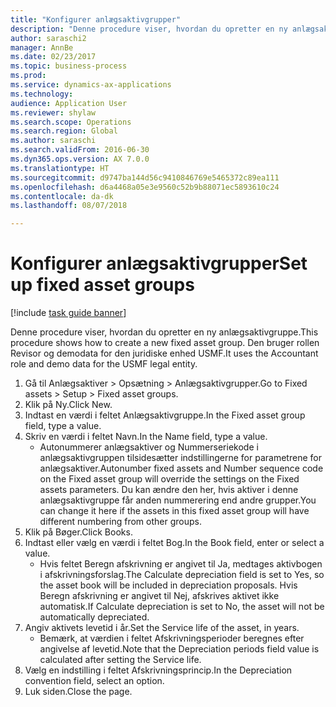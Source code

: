 ```yaml
--- 
title: "Konfigurer anlægsaktivgrupper"
description: "Denne procedure viser, hvordan du opretter en ny anlægsaktivgruppe."
author: saraschi2
manager: AnnBe
ms.date: 02/23/2017
ms.topic: business-process
ms.prod: 
ms.service: dynamics-ax-applications
ms.technology: 
audience: Application User
ms.reviewer: shylaw
ms.search.scope: Operations
ms.search.region: Global
ms.author: saraschi
ms.search.validFrom: 2016-06-30
ms.dyn365.ops.version: AX 7.0.0
ms.translationtype: HT
ms.sourcegitcommit: d9747ba144d56c9410846769e5465372c89ea111
ms.openlocfilehash: d6a4468a05e3e9560c52b9b88071ec5893610c24
ms.contentlocale: da-dk
ms.lasthandoff: 08/07/2018

---
```

# <a name="set-up-fixed-asset-groups"></a><span data-ttu-id="49b81-103">Konfigurer anlægsaktivgrupper</span><span class="sxs-lookup"><span data-stu-id="49b81-103">Set up fixed asset groups</span></span>

[!include [task guide banner](../../includes/task-guide-banner.md)]

<span data-ttu-id="49b81-104">Denne procedure viser, hvordan du opretter en ny anlægsaktivgruppe.</span><span class="sxs-lookup"><span data-stu-id="49b81-104">This procedure shows how to create a new fixed asset group.</span></span> <span data-ttu-id="49b81-105">Den bruger rollen Revisor og demodata for den juridiske enhed USMF.</span><span class="sxs-lookup"><span data-stu-id="49b81-105">It uses the Accountant role and demo data for the USMF legal entity.</span></span>

1. <span data-ttu-id="49b81-106">Gå til Anlægsaktiver > Opsætning > Anlægsaktivgrupper.</span><span class="sxs-lookup"><span data-stu-id="49b81-106">Go to Fixed assets > Setup > Fixed asset groups.</span></span>
2. <span data-ttu-id="49b81-107">Klik på Ny.</span><span class="sxs-lookup"><span data-stu-id="49b81-107">Click New.</span></span>
3. <span data-ttu-id="49b81-108">Indtast en værdi i feltet Anlægsaktivgruppe.</span><span class="sxs-lookup"><span data-stu-id="49b81-108">In the Fixed asset group field, type a value.</span></span>
4. <span data-ttu-id="49b81-109">Skriv en værdi i feltet Navn.</span><span class="sxs-lookup"><span data-stu-id="49b81-109">In the Name field, type a value.</span></span>
    * <span data-ttu-id="49b81-110">Autonummerer anlægsaktiver og Nummerseriekode i anlægsaktivgruppen tilsidesætter indstillingerne for parametrene for anlægsaktiver.</span><span class="sxs-lookup"><span data-stu-id="49b81-110">Autonumber fixed assets and Number sequence code on the Fixed asset group will override the settings on the Fixed assets parameters.</span></span> <span data-ttu-id="49b81-111">Du kan ændre den her, hvis aktiver i denne anlægsaktivgruppe får anden nummerering end andre grupper.</span><span class="sxs-lookup"><span data-stu-id="49b81-111">You can change it here if the assets in this fixed asset group will have different numbering from other groups.</span></span>  
5. <span data-ttu-id="49b81-112">Klik på Bøger.</span><span class="sxs-lookup"><span data-stu-id="49b81-112">Click Books.</span></span>
6. <span data-ttu-id="49b81-113">Indtast eller vælg en værdi i feltet Bog.</span><span class="sxs-lookup"><span data-stu-id="49b81-113">In the Book field, enter or select a value.</span></span>
    * <span data-ttu-id="49b81-114">Hvis feltet Beregn afskrivning er angivet til Ja, medtages aktivbogen i afskrivningsforslag.</span><span class="sxs-lookup"><span data-stu-id="49b81-114">The Calculate depreciation field is set to Yes, so the asset book will be included in depreciation proposals.</span></span> <span data-ttu-id="49b81-115">Hvis Beregn afskrivning er angivet til Nej, afskrives aktivet ikke automatisk.</span><span class="sxs-lookup"><span data-stu-id="49b81-115">If Calculate depreciation is set to No, the asset will not be automatically depreciated.</span></span>  
7. <span data-ttu-id="49b81-116">Angiv aktivets levetid i år.</span><span class="sxs-lookup"><span data-stu-id="49b81-116">Set the Service life of the asset, in years.</span></span>
    * <span data-ttu-id="49b81-117">Bemærk, at værdien i feltet Afskrivningsperioder beregnes efter angivelse af levetid.</span><span class="sxs-lookup"><span data-stu-id="49b81-117">Note that the Depreciation periods field value is calculated after setting the Service life.</span></span>  
8. <span data-ttu-id="49b81-118">Vælg en indstilling i feltet Afskrivningsprincip.</span><span class="sxs-lookup"><span data-stu-id="49b81-118">In the Depreciation convention field, select an option.</span></span>
9. <span data-ttu-id="49b81-119">Luk siden.</span><span class="sxs-lookup"><span data-stu-id="49b81-119">Close the page.</span></span>


